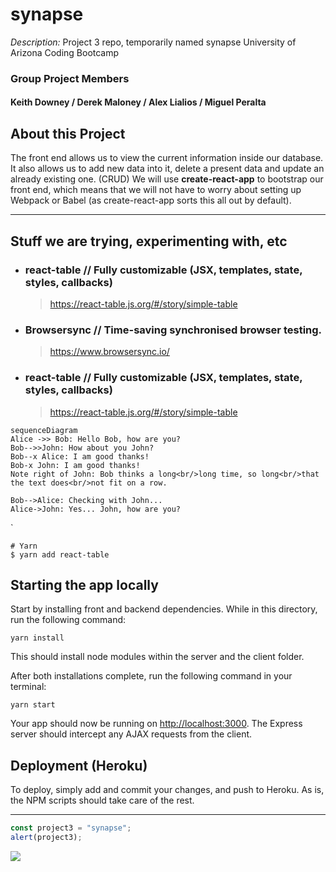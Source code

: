 # synapse
*Description:* Project 3 repo, temporarily named synapse
University of Arizona Coding Bootcamp

### Group Project Members
#### Keith Downey / Derek Maloney / Alex Lialios / Miguel Peralta


## About this Project

The front end allows us to view the current information inside our database. It also allows us to add new data into it, delete a present data and update an already existing one. (CRUD)
We will use **create-react-app** to bootstrap our front end, which means that we will not have to worry about setting up Webpack or Babel (as create-react-app sorts this all out by default).

---
## Stuff we are trying, experimenting with, etc
- ### **react-table** // Fully customizable (JSX, templates, state, styles, callbacks)
	> https://react-table.js.org/#/story/simple-table

- ### **Browsersync** // Time-saving synchronised browser testing.
	> https://www.browsersync.io/

- ### **react-table** // Fully customizable (JSX, templates, state, styles, callbacks)
	> https://react-table.js.org/#/story/simple-table

```mermaid
sequenceDiagram
Alice ->> Bob: Hello Bob, how are you?
Bob-->>John: How about you John?
Bob--x Alice: I am good thanks!
Bob-x John: I am good thanks!
Note right of John: Bob thinks a long<br/>long time, so long<br/>that the text does<br/>not fit on a row.

Bob-->Alice: Checking with John...
Alice->John: Yes... John, how are you?
```


`
```
# Yarn
$ yarn add react-table
```


## Starting the app locally

Start by installing front and backend dependencies. While in this directory, run the following command:

```
yarn install
```

This should install node modules within the server and the client folder.

After both installations complete, run the following command in your terminal:

```
yarn start
```

Your app should now be running on <http://localhost:3000>. The Express server should intercept any AJAX requests from the client.

## Deployment (Heroku)

To deploy, simply add and commit your changes, and push to Heroku. As is, the NPM scripts should take care of the rest.


---
```javascript
const project3 = "synapse";
alert(project3);
```

<img src="https://d1w9csuen3k837.cloudfront.net/Pictures/2000x1125/4/4/0/137440_Synapse_illustration-SPL_Hero2.jpg" />